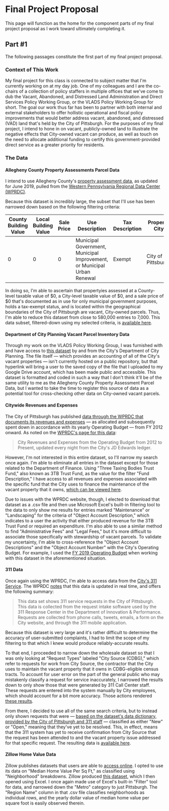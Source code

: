 # Final Project Proposal
This page will function as the home for the component parts of my final project proposal as I work toward ultimately completing it.

## Part #1
The following passages constitute the first part of my final project proposal.

### Context of This Work
My final project for this class is connected to subject matter that I'm currently working on at my day job. One of my colleagues and I are the co-chairs of a collection of policy staffers in multiple offices that we've come to dub the Vacant, Abandoned, and Distressed Land Administration and Direct Services Policy Working Group, or the VLADS Policy Working Group for short. The goal our work thus far has been to partner with both internal and external stakeholders to offer hollistic operational and fiscal policy improvements that would better address vacant, abandoned, and distressed (VAD) land that's held by the City of Pittsburgh. For the purposes of my final project, I intend to hone in on vacant, publicly-owned land to illustrate the negative effects that City-owned vacant can produce, as well as touch on the need to allocate additional funding to certify this government-provided direct service as a greater priority for residents.

### The Data

#### Allegheny County Property Assessments Parcel Data
I intend to use Allegheny County's [property assessment data](https://data.wprdc.org/dataset/2b3df818-601e-4f06-b150-643557229491/resource/f2b8d575-e256-4718-94ad-1e12239ddb92/download/assessments.csv), as updated for June 2019, pulled from the [Western Pennsylvania Regional Data Center (WPRDC)](http://www.wprdc.org/).

Because this dataset is incredibly large, the subset that I'll use has been narrowed down based on the following filtering criteria:

| County Building Value | Local Building Value | Sale Price | Use Description                                                           | Tax Description | Property City       |
|-----------------------|----------------------|------------|---------------------------------------------------------------------------|-----------------|---------------------|
| 0                     | 0                    | 0          | Municipal Government,  Municipal Improvement, or  Municipal Urban Renewal | Exempt          | City of  Pittsburgh |

In doing so, I'm able to ascertain that propertyies assessed at a County-level taxable value of $0, a City-level taxable value of $0, and a sale price of $0 that's documented as in use for only municipal government purposes, holds a tax-exempt status, and is located within the geographical boundaries of the City of Pittsburgh are vacant, City-owned parcels. Thus, I'm able to reduce this dataset from close to 580,000 entries to 7,000. This data subset, filtered-down using my selected criteria, is [available here](https://data.wprdc.org/dataset/property-assessments/resource/f2b8d575-e256-4718-94ad-1e12239ddb92?filters=SALEPRICE%3A0%7CPROPERTYCITY%3APITTSBURGH%7CTAXDESC%3A10+-+Exempt%7CUSEDESC%3AMUNICIPAL+GOVERNMENT%7CUSEDESC%3AMUNICIPAL+IMPROVEMENT%7CUSEDESC%3AMUNICIPAL+URBAN+RENEWAL%7CCOUNTYBUILDING%3A0%7CLOCALBUILDING%3A0).


#### Department of City Planning Vacant Parcel Inventory Data
Through my work on the VLADS Policy Working Group, I was furnished with and have access to [this dataset](https://drive.google.com/file/d/1Xt1rcSDO7CYS1dbBwaTMBH-xYqRtCEKq/view?usp=sharing) by and from the City's Department of City Planning. The file itself — which provides an accounting of all of the City's vacant properties — isn't currently hosted on a public repository, but that hyperlink will bring a user to the saved copy of the file that I uploaded to my Google Drive account, which has been made public and accessible. This dataset is formatted and coded in such a way that I don't think it'll be of the same utility to me as the Allegheny County Property Assessment Parcel Data, but I wanted to take the time to register this source of data as a potential tool for cross-checking other data on City-owned vacant parcels.


#### Citywide Revenues and Expenses
The City of Pittsburgh has published [data through the WPRDC that documents its revenues and expenses](https://data.wprdc.org/datastore/dump/f61f6e8c-7b93-4df3-9935-4937899901c7) — as allocated and subsequently spent down in accordance with its yearly Operating Budget — from FY 2012 onward. As noted on the [WPRDC's page for this data](https://data.wprdc.org/dataset/city-revenues-and-expenses):

> City Revenues and Expenses from the Operating Budget from 2012 to Present, updated every night from the City's JD Edwards ledger.

However, I'm not interested in this entire dataset, so I'll narrow my search once again. I'm able to eliminate all entries in the dataset except for those related to the Department of Finance. Using "Three Taxing Bodies Trust Fund," also known as 3TB Trust Fund, as the value for the filter "Fund Description," I have access to all revenues and expenses associated with the specific fund that the City uses to finance the maintenance of the vacant property that it owns, [which can be viewed here](https://data.wprdc.org/dataset/city-revenues-and-expenses/resource/f61f6e8c-7b93-4df3-9935-4937899901c7?filters=department_name%3ADepartment+of+Finance%7Cfund_description%3ATREE+TAXING+BODIES).  

Due to issues with the WPRDC website, though, I elected to download that dataset as a .csv file and then use Microsoft Excel's built-in filtering tool to the data to only show me results for entries marked "Maintenance" or "Landscaping" for the criteria of "Object Account Description," which indicates to a user the activity that either produced revenue for the 3TB Trust Fund or required an expenditure. I'm also able to use a similar method to find "Administrative Fees" and "Legal Fees," but it's more difficult to associate those specifically with stewardship of vacant parcels. To validate my uncertainty, I'm able to cross-reference the "Object Account Descriptions" and the "Object Account Number" with the City's Operating Budget. For example, I used the [FY 2019 Operating Budget](https://apps.pittsburghpa.gov/redtail/images/4650_2019_Operating_Budget_as_amended.pdf) when working with this dataset in the aforementioned situation.


#### 311 Data
Once again using the WPRDC, I'm able to access data from the [City's 311 Service](https://data.wprdc.org/datastore/dump/76fda9d0-69be-4dd5-8108-0de7907fc5a4). The WPRDC [notes](https://data.wprdc.org/dataset/311-data) that this data is updated in real time, and offers the following summary:

>This data set shows 311 service requests in the City of Pittsburgh. This data is collected from the request intake software used by the 311 Response Center in the Department of Innovation & Performance. Requests are collected from phone calls, tweets, emails, a form on the City website, and through the 311 mobile application.

Because this dataset is very large and it's rather difficult to determine the accuracy of user-submitted complaints, I had to limit the scope of my filtering to that which I knew would produce reliably-accurate results. 

To that end, I proceeded to narrow down the wholesale dataset so that I was only looking at "Request Types" labeled "City Source (CDBG)," which refer to requests for work from City Source, the contractor that the City uses to maintain the vacant property that it owns in CDBG-eligible census tracts. To account for user error on the part of the general public who may mistakenly classify a request for service inaccurately, I narrowed the results down to only show those that were generated by 311 Call Center staff. These requests are entered into the system manually by City employees, which should account for a bit more accuracy. Those actions rendered [these results](https://data.wprdc.org/dataset/311-data/resource/76fda9d0-69be-4dd5-8108-0de7907fc5a4?filters=REQUEST_TYPE%3ACity+Source+(CDBG)%7CREQUEST_ORIGIN%3ACall+Center).

From there, I decided to use all of the same search criteria, but to instead only shown requests that were — [based on the dataset's data dictionary, provided by the City of Pittsburgh and 311 staff](https://data.wprdc.org/dataset/311-data/resource/d3e98904-4a86-45fb-9041-0826ab8d56d0) — classified as either "New" or "Open," meaning that they've yet to be resolved. This, in effect, means that the 311 system has yet to receive confirmation from City Source that the request has been attended to and the vacant property issue addressed for that specific request. The resulting data is [available here](https://data.wprdc.org/dataset/311-data/resource/76fda9d0-69be-4dd5-8108-0de7907fc5a4?filters=REQUEST_TYPE%3ACity+Source+(CDBG)%7CSTATUS%3A0%7CSTATUS%3A3%7CREQUEST_ORIGIN%3ACall+Center).


#### Zillow Home Value Data
Zillow publishes datasets that users are able to [access online](https://www.zillow.com/research/data/). I opted to use its data on "Median Home Value Per Sq Ft," as classified using "Neighborhood" breakdowns. Zillow produced [this dataset](http://files.zillowstatic.com/research/public/Neighborhood/Neighborhood_MedianValuePerSqft_AllHomes.csv), which I then opened using Excel. I once again made use of Excel's built-in "Filter" tool for data, and narrowed down the "Metro" category to just Pittsburgh. The "Region Name" column in that .csv file classifies neighborhoods as individual rows, and the yearly dollar value of median home value per square foot is easily observed therein.
